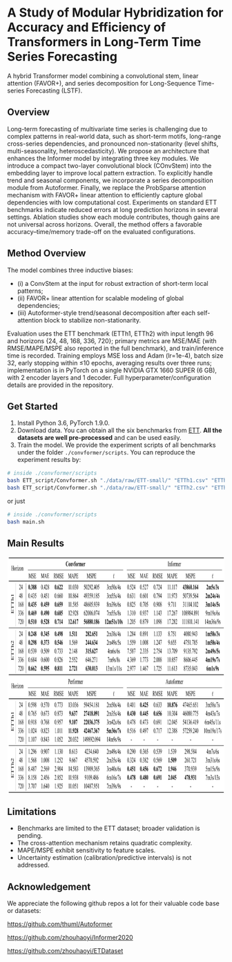 # A Study of Modular Hybridization for Accuracy and Efficiency of Transformers in Long-Term Time Series Forecasting
A hybrid Transformer model combining a convolutional stem, linear attention (FAVOR+), and series decomposition for Long-Sequence Time-series Forecasting (LSTF).

## Overview
Long-term forecasting of multivariate time series is challenging due to complex patterns in real-world data, such as short-term motifs, long-range cross-series dependencies, and pronounced non-stationarity (level shifts, multi-seasonality, heteroscedasticity). We propose an architecture that enhances the Informer model by integrating three key modules. We introduce a compact two-layer convolutional block (COnvStem) into the embedding layer to improve local pattern extraction. To explicitly handle trend and seasonal components, we incorporate a series decomposition module from Autoformer. Finally, we replace the ProbSparse attention mechanism with FAVOR+ linear attention to efficiently capture global dependencies with low computational cost. Experiments on standard ETT benchmarks indicate reduced errors at long prediction horizons in several settings. Ablation studies show each module contributes, though gains are not universal across horizons. Overall, the method offers a favorable accuracy–time/memory trade-off on the evaluated configurations.

## Method Overview

The model combines three inductive biases: 
* (i) a ConvStem at the input for robust extraction of short-term local patterns; 
* (ii) FAVOR+ linear attention for scalable modeling of global dependencies; 
* (iii) Autoformer-style trend/seasonal decomposition after each self-attention block to stabilize non-stationarity. 

Evaluation uses the ETT benchmark (ETTh1, ETTh2) with input length 96 and horizons {24, 48, 168, 336, 720}; primary metrics are MSE/MAE (with RMSE/MAPE/MSPE also reported in the full benchmark), and train/inference time is recorded. Training employs MSE loss and Adam (lr=1e-4), batch size 32, early stopping within ≤10 epochs, averaging results over three runs; implementation is in PyTorch on a single NVIDIA GTX 1660 SUPER (6 GB), with 2 encoder layers and 1 decoder. Full hyperparameter/configuration details are provided in the repository.

## Get Started

1. Install Python 3.6, PyTorch 1.9.0.
2. Download data. You can obtain all the six benchmarks from [ETT](https://github.com/zhouhaoyi/ETDataset). **All the datasets are well pre-processed** and can be used easily.
3. Train the model. We provide the experiment scripts of all benchmarks under the folder `./convformer/scripts`. You can reproduce the experiment results by:

```bash
# inside ./convformer/scripts
bash ETT_script/Convformer.sh "./data/raw/ETT-small/" "ETTh1.csv" "ETTh1"
bash ETT_script/Convformer.sh "./data/raw/ETT-small/" "ETTh2.csv" "ETTh2"
```

or just

```bash
# inside ./convformer/scripts
bash main.sh
```

## Main Results

<p align="center">
    <img src=".\convformer\results.png" height = "550" alt="" align=center />
</p>

## Limitations

* Benchmarks are limited to the ETT dataset; broader validation is pending.
* The cross-attention mechanism retains quadratic complexity.
* MAPE/MSPE exhibit sensitivity to feature scales.
* Uncertainty estimation (calibration/predictive intervals) is not addressed.

## Acknowledgement

We appreciate the following github repos a lot for their valuable code base or datasets:

https://github.com/thuml/Autoformer

https://github.com/zhouhaoyi/Informer2020

https://github.com/zhouhaoyi/ETDataset

